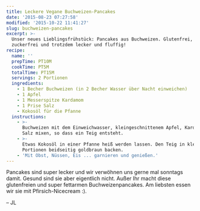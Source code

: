 ```yaml
---
title: Leckere Vegane Buchweizen-Pancakes
date: '2015-08-23 07:27:58'
modified: '2015-10-22 11:41:27'
slug: buchweizen-pancakes
excerpt: >-
  Unser neues Lieblingsfrühstück: Pancakes aus Buchweizen. Glutenfrei,
  zuckerfrei und trotzdem lecker und fluffig!
recipe:
  name: ''
  prepTime: PT10M
  cookTime: PT5M
  totalTime: PT15M
  servings: 2 Portionen
  ingredients:
    - 1 Becher Buchweizen (in 2 Becher Wasser über Nacht einweichen)
    - 1 Apfel
    - 1 Messerspitze Kardamom
    - 1 Prise Salz
    - Kokosöl für die Pfanne
  instructions:
    - >-
      Buchweizen mit dem Einweichwasser, kleingeschnittenem Apfel, Kardamom und
      Salz mixen, so dass ein Teig entsteht.
    - >-
      Etwas Kokosöl in einer Pfanne heiß werden lassen. Den Teig in kleinen
      Portionen beidseitig goldbraun backen.
    - 'Mit Obst, Nüssen, Eis ... garnieren und genießen.'
---
```


Pancakes sind super lecker und wir verwöhnen uns gerne mal sonntags damit. Gesund sind sie aber eigentlich nicht. Außer Ihr macht diese glutenfreien und super fettarmen Buchweizenpancakes. Am liebsten essen wir sie mit Pfirsich-Nicecream :).

– JL
